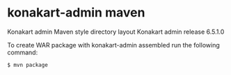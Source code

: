 konakart-admin maven
==============

Konakart admin Maven style directory layout 
Konakart admin release  6.5.1.0 

To create WAR package with konakart-admin assembled  run the following command:

`$ mvn package`